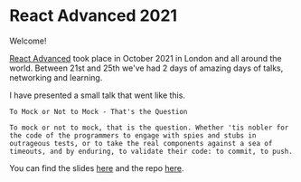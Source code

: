 # React Advanced 2021

Welcome!

[React Advanced](https://reactadvanced.com/) took place in October 2021 in London and all around the world. Between 21st and 25th we've had 2 days of amazing days of talks, networking and learning.

I have presented a small talk that went like this.

```
To Mock or Not to Mock - That's the Question

To mock or not to mock, that is the question. Whether 'tis nobler for the code of the programmers to engage with spies and stubs in outrageous tests, or to take the real components against a sea of timeouts, and by enduring, to validate their code: to commit, to push.
```

You can find the slides [here](https://github.com/ritamcastro/sharing-is-caring/blob/main/react-advanced-2021/to_mock_or_not_to_mock.pdf) and the repo [here](https://github.com/ritamcastro/react-advanced-bookkeeper).
